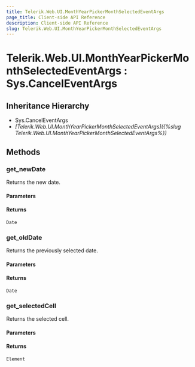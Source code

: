 ```yaml
---
title: Telerik.Web.UI.MonthYearPickerMonthSelectedEventArgs
page_title: Client-side API Reference
description: Client-side API Reference
slug: Telerik.Web.UI.MonthYearPickerMonthSelectedEventArgs
---
```


# Telerik.Web.UI.MonthYearPickerMonthSelectedEventArgs : Sys.CancelEventArgs 

## Inheritance Hierarchy

* Sys.CancelEventArgs
* *[Telerik.Web.UI.MonthYearPickerMonthSelectedEventArgs]({%slug Telerik.Web.UI.MonthYearPickerMonthSelectedEventArgs%})*

## Methods

###  get_newDate

Returns the new date.

#### Parameters

#### Returns

`Date` 

###  get_oldDate

Returns the previously selected date.

#### Parameters

#### Returns

`Date` 

###  get_selectedCell

Returns the selected cell.

#### Parameters

#### Returns

`Element` 


